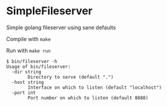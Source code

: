 # SimpleFileserver
Simple golang fileserver using sane defaults

Compile with `make`

Run with `make run`

```
$ bin/fileserver -h
Usage of bin/fileserver:
  -dir string
        Directory to serve (default ".")
  -host string
        Interface on which to listen (default "localhost")
  -port int
        Port number on which to listen (default 8888)
```
